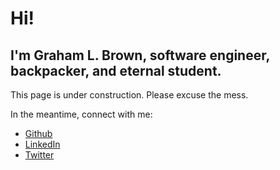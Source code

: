 <div id='div_intro' class="jumbotron">
  <h1>Hi!</h1>
  <h2>I'm Graham L. Brown, software engineer, backpacker, and eternal student.</h2>
  <p>This page is under construction. Please excuse the mess.</p>
  <p>In the meantime, connect with me:
  <ul>
      <li><a href="https://github.com/grellyd">Github</a></li>
      <li><a href="https://www.linkedin.com/in/grellyd/">LinkedIn</a></li>
      <li><a href="https://twitter.com/grellyd/">Twitter</a></li>
  <a href=''></a>
</div>


<!--

<div id='div_prof_levels'>
  <img href=''>
</div>

<div id='div_help' class='jumbotron'>
  <p>I don't claim to be perfect. Indead, as a backend-dev it is a miracle this is readable! I've made many mistakes along my way. However with each mistake I keep learning and becoming better. I've been very fortunate to be surrounded by so many smart and inspiring people, and had the opportunity to learn from them.<p>
  <div id='div_help_logos'>
    <img id='img_help_ubc' href=''>
    <img id='img_help_lendesk' href=''>
    <img id='img_help_friends' href=''>
</div>
</div>

<div id='div_accomplishemnts' class="jumbotron">
  <p class="lead">Some of my accomplishments:</p>
  <ul>
    <li>
      <p>VSW && Poolr</p>
    </li>
    <li>
      <p>EIA</p>
    </li>
    <li>
      <p>CtC</p>
    </li>
    <li>
      <p>Avid Traveller</p>
    </li>
  </ul>
</div>

<div id='div_want_more' class='jumbotron'>
  <h2>Want more Grellyd?</h3>
  <h3><a id='link_se_resume' href='/files/se_resume.pdf'a>My Software Engineering Resume:</a></h3>
  <h3><a id='link_outdoor_resume' href='/files/od_resume.pdf'>My Outdoorsy Resume:</a></h3>
  <h3><a id='link_travel_resume' href='/files/tvl_resume.pdf'>My Travelling Resume: </a></h3>
</div>

-->
